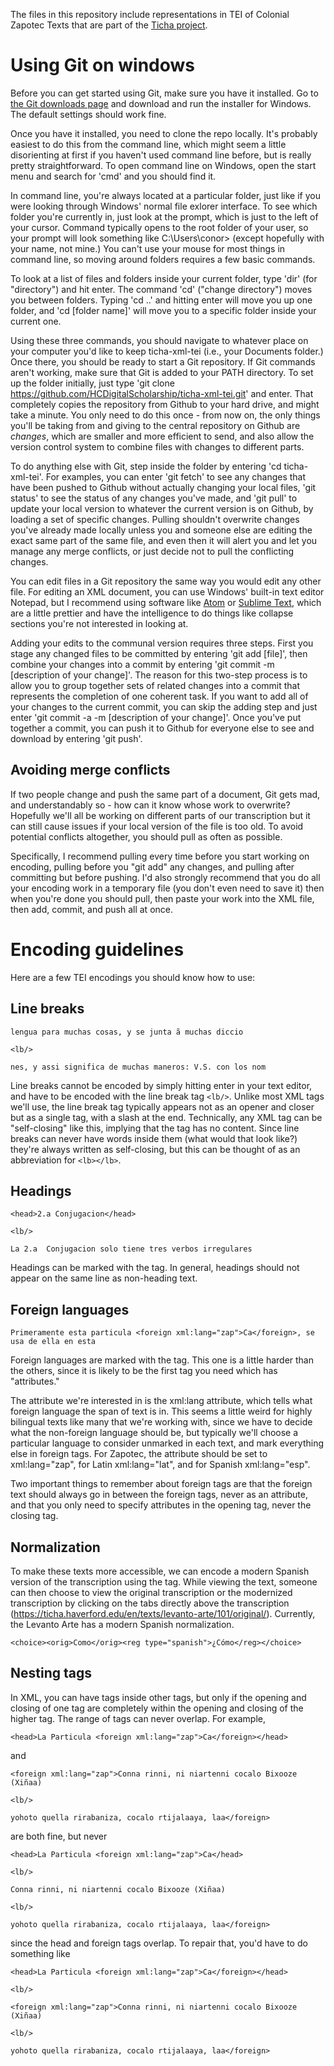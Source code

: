 The files in this repository include representations in TEI of Colonial Zapotec Texts that are part of the [Ticha project](https://ds-omeka.haverford.edu/ticha/en/index.html).

# Using Git on windows

Before you can get started using Git, make sure you have it installed. Go to [the Git downloads page](https://git-scm.com/downloads) and download and run the installer for Windows. The default settings should work fine.

Once you have it installed, you need to clone the repo locally. It's probably easiest to do this from the command line, which might seem a little disorienting at first if you haven't used command line before, but is really pretty straightforward. To open command line on Windows, open the start menu and search for 'cmd' and you should find it.

In command line, you're always located at a particular folder, just like if you were looking through Windows' normal file exlorer interface. To see which folder you're currently in, just look at the prompt, which is just to the left of your cursor. Command typically opens to the root folder of your user, so your prompt will look something like C:\Users\conor> (except hopefully with your name, not mine.) You can't use your mouse for most things in command line, so moving around folders requires a few basic commands. 

To look at a list of files and folders inside your current folder, type 'dir' (for "directory") and hit enter. The command 'cd' ("change directory") moves you between folders. Typing 'cd ..' and hitting enter will move you up one folder, and 'cd [folder name]' will move you to a specific folder inside your current one. 

Using these three commands, you should navigate to whatever place on your computer you'd like to keep ticha-xml-tei (i.e., your Documents folder.) Once there, you should be ready to start a Git repository. If Git commands aren't working, make sure that Git is added to your PATH directory. To set up the folder initially, just type 'git clone https://github.com/HCDigitalScholarship/ticha-xml-tei.git' and enter. That completely copies the repository from Github to your hard drive, and might take a minute. You only need to do this once - from now on, the only things you'll be taking from and giving to the central repository on Github are *changes*, which are smaller and more efficient to send, and also allow the version control system to combine files with changes to different parts.

To do anything else with Git, step inside the folder by entering 'cd ticha-xml-tei'. For examples, you can enter 'git fetch' to see any changes that have been pushed to Github without actually changing your local files, 'git status' to see the status of any changes you've made, and 'git pull' to update your local version to whatever the current version is on Github, by loading a set of specific changes. Pulling shouldn't overwrite changes you've already made locally unless you and someone else are editing the exact same part of the same file, and even then it will alert you and let you manage any merge conflicts, or just decide not to pull the conflicting changes.

You can edit files in a Git repository the same way you would edit any other file. For editing an XML document, you can use Windows' built-in text editor Notepad, but I recommend using software like [Atom](https://atom.io/) or [Sublime Text](https://www.sublimetext.com/), which are a little prettier and have the intelligence to do things like collapse sections you're not interested in looking at.

Adding your edits to the communal version requires three steps. First you stage any changed files to be committed by entering 'git add [file]', then combine your changes into a commit by entering 'git commit -m [description of your change]'. The reason for this two-step process is to allow you to group together sets of related changes into a commit that represents the completion of one coherent task. If you want to add all of your changes to the current commit, you can skip the adding step and just enter 'git commit -a -m [description of your change]'. Once you've put together a commit, you can push it to Github for everyone else to see and download by entering 'git push'.

## Avoiding merge conflicts

If two people change and push the same part of a document, Git gets mad, and understandably so - how can it know whose work to overwrite? Hopefully we'll all be working on different parts of our transcription but it can still cause issues if your local version of the file is too old. To avoid potential conflicts altogether, you should pull as often as possible.

Specifically, I recommend pulling every time before you start working on encoding, pulling before you "git add" any changes, and pulling after committing but before pushing. I'd also strongly recommend that you do all your encoding work in a temporary file (you don't even need to save it) then when you're done you should pull, then paste your work into the XML file, then add, commit, and push all at once.

# Encoding guidelines

Here are a few TEI encodings you should know how to use:

## Line breaks

`lengua para muchas cosas, y se junta ã muchas diccio`

`<lb/>`

`nes, y assi significa de muchas maneros: V.S. con los nom`

Line breaks cannot be encoded by simply hitting enter in your text editor, and have to be encoded with the line break tag `<lb/>`. Unlike most XML tags we'll use, the line break tag typically appears not as an opener and closer but as a single tag, with a slash at the end. Technically, any XML tag can be "self-closing" like this, implying that the tag has no content. Since line breaks can never have words inside them (what would that look like?) they're always written as self-closing, but this can be thought of as an abbreviation for `<lb></lb>`.

## Headings

`<head>2.a Conjugacion</head>`

`<lb/>`

`La 2.a  Conjugacion solo tiene tres verbos irregulares`

Headings can be marked with the <head> tag. In general, headings should not appear on the same line as non-heading text.

## Foreign languages

`Primeramente esta particula <foreign xml:lang="zap">Ca</foreign>, se usa de ella en esta`

Foreign languages are marked with the <foreign> tag. This one is a little harder than the others, since it is likely to be the first tag you need which has "attributes." 

The attribute we're interested in is the xml:lang attribute, which tells what foreign language the span of text is in. This seems a little weird for highly bilingual texts like many that we're working with, since we have to decide what the non-foreign language should be, but typically we'll choose a particular language to consider unmarked in each text, and mark everything else in foreign tags. For Zapotec, the attribute should be set to xml:lang="zap", for Latin xml:lang="lat", and for Spanish xml:lang="esp". 

Two important things to remember about foreign tags are that the foreign text should always go in between the foreign tags, never as an attribute, and that you only need to specify attributes in the opening tag, never the closing tag.

## Normalization

To make these texts more accessible, we can encode a modern Spanish version of the transcription using the <choice> tag. While viewing the text, someone can then choose to view the original transcription or the modernized transcription by clicking on the tabs directly above the transcription (https://ticha.haverford.edu/en/texts/levanto-arte/101/original/). Currently, the Levanto Arte has a modern Spanish normalization.
  
`<choice><orig>Como</orig><reg type="spanish">¿Cómo</reg></choice>`

## Nesting tags

In XML, you can have tags inside other tags, but only if the opening and closing of one tag are completely within the opening and closing of the higher tag. The range of tags can never overlap. For example,

`<head>La Particula <foreign xml:lang="zap">Ca</foreign></head>`

and 

`<foreign xml:lang="zap">Conna rinni, ni niartenni cocalo Bixooze (Xiñaa)`

`<lb/>`

`yohoto quella rirabaniza, cocalo rtijalaaya, laa</foreign>`

are both fine, but never 

`<head>La Particula <foreign xml:lang="zap">Ca</head>`

`<lb/>`

`Conna rinni, ni niartenni cocalo Bixooze (Xiñaa)`

`<lb/>`

`yohoto quella rirabaniza, cocalo rtijalaaya, laa</foreign>`

since the head and foreign tags overlap. To repair that, you'd have to do something like

`<head>La Particula <foreign xml:lang="zap">Ca</foreign></head>`

`<lb/>`

`<foreign xml:lang="zap">Conna rinni, ni niartenni cocalo Bixooze (Xiñaa)`

`<lb/>`

`yohoto quella rirabaniza, cocalo rtijalaaya, laa</foreign>`
